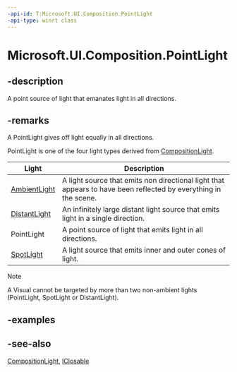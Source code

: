```yaml
---
-api-id: T:Microsoft.UI.Composition.PointLight
-api-type: winrt class
---
```


<!-- Class syntax.
public class PointLight : Windows.UI.Composition.CompositionLight, Windows.UI.Composition.IPointLight
-->

# Microsoft.UI.Composition.PointLight

## -description
A point source of light that emanates light in all directions.

## -remarks
A PointLight gives off light equally in all directions.

PointLight is one of the four light types derived from [CompositionLight](compositionlight.md).

| Light | Description |
|---|---|
| [AmbientLight](ambientlight.md) | A light source that emits non directional light that appears to have been reflected by everything in the scene. |
| [DistantLight](distantlight.md) | An infinitely large distant light source that emits light in a single direction. |
| PointLight | A point source of light that emits light in all directions. |
| [SpotLight](spotlight.md) | A light source that emits inner and outer cones of light. |

> [!NOTE]
> A Visual cannot be targeted by more than two non-ambient lights (PointLight, SpotLight or DistantLight).

## -examples

## -see-also
[CompositionLight](compositionlight.md), [IClosable](/uwp/api/windows.foundation.iclosable)
